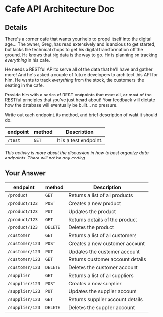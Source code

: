 # Cafe API Architecture Doc

## Details

There's a corner cafe that wants your help to propel itself into the digital age... The owner, Greg, has read extensively and is anxious to get started, but lacks the technical chops to get his digital transformation off the ground. He _knows_ that big data is the way to go. He is planning on tracking _everything_ in his cafe.

He needs a RESTful API to serve all of the data that he'll have and gather more! And he's asked a couple of future developers to architect this API for him. He wants to track _everything_ from the stock, the customers, the seating in the cafe.

Provide him with a series of REST endpoints that meet all, or most of the RESTful principles that you've just heard about! Your feedback will dictate how the database will eventually be built... no pressure.

Write out each endpoint, its method, and brief description of waht it should do.

| endpoint | method | Description            |
| -------- | ------ | ---------------------- |
| `/test`  | `GET`  | It is a test endpoint. |

_This activity is more about the discussion in how to best organize data endpoints. There will not be any coding._

## Your Answer

|  endpoint       | method   | Description                      |
|  --------       | ------   | -------------------------------- |
| `/product`      | `GET`    | Returns a list of all products   |
| `/product/123`  | `POST`   | Creates a new product            |
| `/product/123`  | `PUT`    | Updates the product              |
| `/product/123`  | `GET`    | Returns details of the product   |
| `/product/123`  | `DELETE` | Deletes the product              |
| `/customer`     | `GET`    | Returns a list of all customers  |
| `/customer/123` | `POST`   | Creates a new customer account   |
| `/customer/123` | `PUT`    | Updates the customer account     |
| `/customer/123` | `GET`    | Returns customer account details |
| `/customer/123` | `DELETE` | Deletes the customer account     |
| `/supplier`     | `GET`    | Returns a list of all suppliers  |
| `/supplier/123` | `POST`   | Creates a new supplier           |
| `/supplier/123` | `PUT`    | Updates the supplier account     |
| `/supplier/123` | `GET`    | Returns supplier account details |
| `/supplier/123` | `DELETE` | Deletes the supplier account     |


